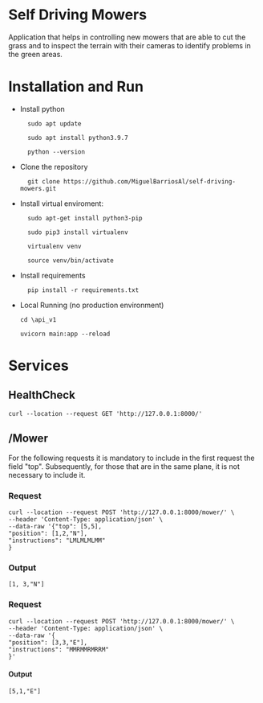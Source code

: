 # Self Driving Mowers

Application that helps in controlling new mowers that are able to cut the grass and to inspect the terrain with their cameras to identify problems in the green areas.


# Installation and Run
- Install python

        sudo apt update

        sudo apt install python3.9.7

        python --version

- Clone the repository

        git clone https://github.com/MiguelBarriosAl/self-driving-mowers.git

- Install virtual enviroment: 

        sudo apt-get install python3-pip

        sudo pip3 install virtualenv

        virtualenv venv

        source venv/bin/activate

- Install requirements

        pip install -r requirements.txt

- Local Running (no production environment)

    `cd \api_v1`

    `uvicorn main:app --reload`

# Services


## HealthCheck

`curl --location --request GET 'http://127.0.0.1:8000/'`

## /Mower
For the following requests it is mandatory to include in the first request the field "top".
Subsequently, for those that are in the same plane, it is not necessary to include it.

### Request

    curl --location --request POST 'http://127.0.0.1:8000/mower/' \
    --header 'Content-Type: application/json' \
    --data-raw '{"top": [5,5],
    "position": [1,2,"N"],
    "instructions": "LMLMLMLMM"
    }

### Output
`[1, 3,"N"]`

### Request

    curl --location --request POST 'http://127.0.0.1:8000/mower/' \
    --header 'Content-Type: application/json' \
    --data-raw '{
    "position": [3,3,"E"],
    "instructions": "MMRMMRMRRM"
    }'

#### Output
`[5,1,"E"]`